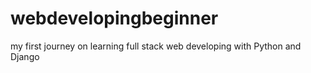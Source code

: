 # webdevelopingbeginner
my first journey on learning full stack web developing with Python and Django
